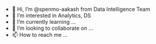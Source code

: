 - 👋 Hi, I’m @spenmo-aakash from Data Intelligence Team
- 👀 I’m interested in Analytics, DS
- 🌱 I’m currently learning ...
- 💞️ I’m looking to collaborate on ...
- 📫 How to reach me ...

<!---
spenmo-aakash/spenmo-aakash is a ✨ special ✨ repository because its `README.md` (this file) appears on your GitHub profile.
You can click the Preview link to take a look at your changes.
--->

